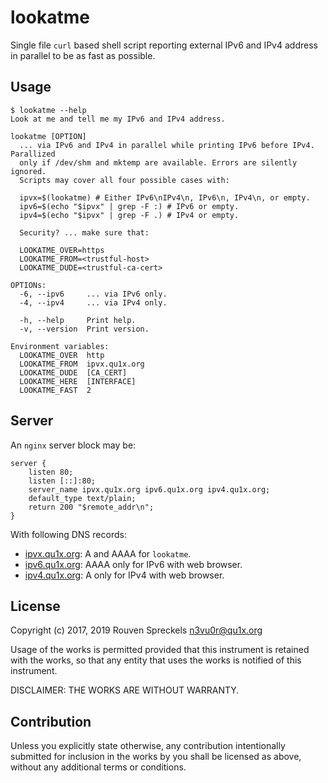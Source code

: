 # lookatme

Single file `curl` based shell script reporting external IPv6 and IPv4 address
in parallel to be as fast as possible.

## Usage

```text
$ lookatme --help
Look at me and tell me my IPv6 and IPv4 address.

lookatme [OPTION]
  ... via IPv6 and IPv4 in parallel while printing IPv6 before IPv4. Parallized
  only if /dev/shm and mktemp are available. Errors are silently ignored.
  Scripts may cover all four possible cases with:

  ipvx=$(lookatme) # Either IPv6\nIPv4\n, IPv6\n, IPv4\n, or empty.
  ipv6=$(echo "$ipvx" | grep -F :) # IPv6 or empty.
  ipv4=$(echo "$ipvx" | grep -F .) # IPv4 or empty.

  Security? ... make sure that:

  LOOKATME_OVER=https
  LOOKATME_FROM=<trustful-host>
  LOOKATME_DUDE=<trustful-ca-cert>

OPTIONs:
  -6, --ipv6     ... via IPv6 only.
  -4, --ipv4     ... via IPv4 only.

  -h, --help     Print help.
  -v, --version  Print version.

Environment variables:
  LOOKATME_OVER  http
  LOOKATME_FROM  ipvx.qu1x.org
  LOOKATME_DUDE  [CA_CERT]
  LOOKATME_HERE  [INTERFACE]
  LOOKATME_FAST  2
```

## Server

An `nginx` server block may be:

```nginx
server {
	listen 80;
	listen [::]:80;
	server_name ipvx.qu1x.org ipv6.qu1x.org ipv4.qu1x.org;
	default_type text/plain;
	return 200 "$remote_addr\n";
}
```

With following DNS records:

  * [ipvx.qu1x.org](https://ipvx.qu1x.org): A and AAAA for `lookatme`.
  * [ipv6.qu1x.org](https://ipv6.qu1x.org): AAAA only for IPv6 with web browser.
  * [ipv4.qu1x.org](https://ipv4.qu1x.org): A only for IPv4 with web browser.

## License

Copyright (c) 2017, 2019 Rouven Spreckels <n3vu0r@qu1x.org>

Usage of the works is permitted provided that
this instrument is retained with the works, so that
any entity that uses the works is notified of this instrument.

DISCLAIMER: THE WORKS ARE WITHOUT WARRANTY.

## Contribution

Unless you explicitly state otherwise, any contribution intentionally submitted
for inclusion in the works by you shall be licensed as above, without any
additional terms or conditions.
